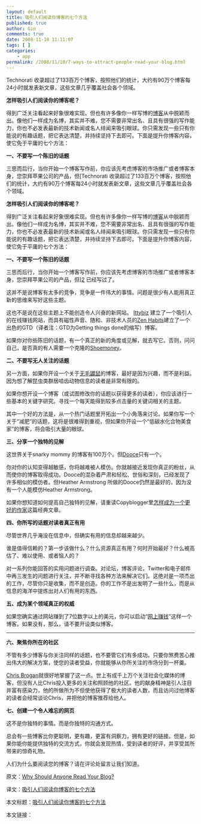 ```yaml
---
layout: default
title: 吸引人们阅读你博客的七个方法
published: true
author: Gin
comments: true
date: 2008-11-10 11:11:07
tags: [ ]
categories:
    - app
permalink: /2008/11/10/7-ways-to-attract-people-read-your-blog.html
---
```

Technorati 收录超过了133百万个博客，按照他们的统计，大约有90万个博客每24小时就发表新文章，这些文章几乎覆盖社会各个领域。

**怎样吸引人们阅读你的博客呢？**

得到广泛关注看起来好象很难实现。但也有许多像你一样写博的[博客][1]从中脱颖而出。像他们一样成为名博，其实并不难，您不需要非常出名、且具有很强的写作能力，你也不必发表最新的技术新闻或名人绯闻来吸引眼球。你只需发现一些只有你能说的有趣话题，把它表达清楚，并持续坚持下去即可。下面是提升你博客内容，使它免于平庸的七个方法：


  




**一、不要写一个陈旧的话题**

三思而后行，当你开始一个博客写作前，你应该先考虑博客的市场推广或者博客本身，您崇拜苹果公司的产品，但[Technorati 收录超过了133百万个博客，按照他们的统计，大约有90万个博客每24小时就发表新文章，这些文章几乎覆盖社会各个领域。

**怎样吸引人们阅读你的博客呢？**

得到广泛关注看起来好象很难实现。但也有许多像你一样写博的[博客][1]从中脱颖而出。像他们一样成为名博，其实并不难，您不需要非常出名、且具有很强的写作能力，你也不必发表最新的技术新闻或名人绯闻来吸引眼球。你只需发现一些只有你能说的有趣话题，把它表达清楚，并持续坚持下去即可。下面是提升你博客内容，使它免于平庸的七个方法：


  




**一、不要写一个陈旧的话题**

三思而后行，当你开始一个博客写作前，你应该先考虑博客的市场推广或者博客本身，您崇拜苹果公司的产品，但][2] 已经写过了。

这并不是说博客有太多的竞争，竞争是一件伟大的事情。问题是很少有人能用真正新的思维来写好这些主题。

这也不是说在这些主题上不能创造令人兴奋的新网站。 [Ittybiz][3] 建立了一个吸引人的在线赚钱网站，而具有磁性声音、随和、非技术人员的[Zen Habits][4]建立了一个出色的GTD（译者注：GTD为Getting things done的缩写）博客。

如果你对你些陈旧的话题，有一个真正的新的角度或见解，就去写它。否则，问问自己，是否真的有人需要一个克隆的[Shoemoney][5]。

**二、不要写无人关注的话题**

另一方面，如果你开设一个关于[无毛鼹鼠][6]的博客，最好是因为兴趣，而不是利益。因为想了解昆虫类群居啮齿动物信息的读者是非常有限的。

如果你想开设一个博客（或试图修改你的话题以获得更多的读者），你应该进行一些基本的关键字研究。寻找一个每天能得到较多点击量的关键词相关的主题。

其中一个好的方法是，从一个热门话题里开拓出一个小角落来讨论。如果你写一个关于“减肥”的话题，这将是很难得到重视，但如果你开设一个“低碳水化合物美食家”的博客，将会吸引大量的眼球。

**三、分享一个独特的见解**

这世界关于snarky mommy 的博客有100万个。但[Dooce][7]只有一个。

你对你的认知变得越敏感，你将越难被人模仿。你就越接近发现你真正的粉丝，从而使你的博客取得成功。Dooce的混杂着严肃和轻松、世俗和深刻，已经发现了许多相似的模仿者。但Heather Armstrong 所做的Dooce仍然是最好的，因为没有一个人能模仿Heather Armstrong。

如果你想知道如何提高自己独特的见解，请重读Copyblogger里[怎样成为一个更好的作家][8]这篇经典文章。

**四、你所写的话题对读者真正有用**

尽管世界几乎淹没在信息中，但确实有用的信息却越来越少。

谁是值得信赖的？第一步该做什么？什么资源真正有用？何时开始最好？什么被高估了、难以使用、或者恼人的？

对一系列你能回答的实用问题进行调查。对论坛，博客评论，Twitter和电子邮件中再三发生的问题进行关注，并不断寻找各种方法来解决它们。这绝对是一项杰出的工作，尽管你只是收集，而不是创造。你的工作不是出发明了一些什么，而是从信息的海洋中提炼出对人们有用的东西。

**五、成为某个领域真正的权威**

如果您确实通过网站赚到了7位数字以上的美元，你可以启动“[网上赚钱][9]”这样一个博客。如果没有，那么，请不要开设类似博客。

****

**六、聚焦你所在的社区**

不管有多少博客与你关注同样的话题，也不要管它们有多成功。只要你煞费苦心推出伟大的解决方案，使您的读者受益，你就能够从你所关注的市场分到一杯羹。

[Chris Brogan][10]就很好地掌握了这一点。世上有成千上万个关注社会化媒体的博客，但没有人比Chris投入更多的关注和照顾他的社区。他的献身精神是引人注目并富有感染力，他的所做所为不但使他获得了极大的读者人数，而且访问过他博客的读者会经常谈论Chris，并把他的博客推荐给他人。

**七、创建一个令人难忘的网页**

这不是你独特的事情。而是你独特的沟通方式。

总会有一些博客比你更聪明，更有趣，更富有洞察力，拥有更好的链接。但是，如果你能你能提供独特的交流方式，你就会发现热情，受到读者的好评，并享受其所带来的惊奇礼物。

人们为什么要阅读您的博客？请在评论处留言让我们知道。

原文：[Why Should Anyone Read Your Blog?][11]

译文：[吸引人们阅读你博客的七个方法][12]

本文标题：[吸引人们阅读你博客的七个方法][12]

本文链接：

 [1]: http://chenjinghua.net/tag/blog
 [2]: http://www.remarkable-communication.com/the-complete-flakes-guide-to-getting-things-done/
 [3]: http://snipurl.com/4za6a
 [4]: http://zenhabits.net/
 [5]: http://www.shoemoney.com/
 [6]: http://en.wikipedia.org/wiki/Naked_mole_rat
 [7]: http://dooce.com/
 [8]: http://www.copyblogger.com/become-a-better-writer/
 [9]: http://chenjinghua.net/category/money
 [10]: http://www.chrisbrogan.com/
 [11]: http://www.copyblogger.com/why-read-your-blog/
 [12]: http://chenjinghua.net/why-should-anyone-read-your-blog-186.html